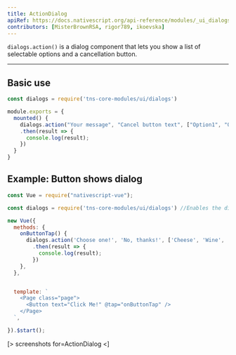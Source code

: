 ```yaml
---
title: ActionDialog
apiRef: https://docs.nativescript.org/api-reference/modules/_ui_dialogs_#action 
contributors: [MisterBrownRSA, rigor789, ikoevska]
---
```


`dialogs.action()` is a dialog component that lets you show a list of selectable options and a cancellation button.

---

## Basic use

```JavaScript
const dialogs = require('tns-core-modules/ui/dialogs')

module.exports = {
  mounted() {
    dialogs.action("Your message", "Cancel button text", ["Option1", "Option2"]))
    .then(result => {
      console.log(result);
    })
  }
}
```

## Example: Button shows dialog

```JavaScript
const Vue = require("nativescript-vue");

const dialogs = require('tns-core-modules/ui/dialogs') //Enables the dialogs module

new Vue({
  methods: {
    onButtonTap() {
      dialogs.action('Choose one!', 'No, thanks!', ['Cheese', 'Wine', 'Chocolate'])
        .then(result => {
          console.log(result);
        })
    },
  },


  template: `
    <Page class="page">
      <Button text="Click Me!" @tap="onButtonTap" />
    </Page>
  `,

}).$start();
```

[> screenshots for=ActionDialog <]